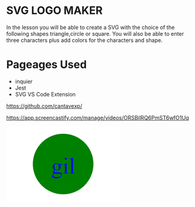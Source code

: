 # SVG   LOGO MAKER

In the lesson you will be able to 
create a SVG with the choice of the 
 following shapes triangle,circle or square.
 You will also be able to enter 
 three characters plus add colors for 
 the characters and shape.


 # Pageages Used
 
 
 * inquier
 * Jest
 * SVG VS Code Extension


  <https://github.com/cantavexp/> 


  






https://app.screencastify.com/manage/videos/ORSBilRQ6PmST6wfO1Uq



![Alt text](circle1.png)

